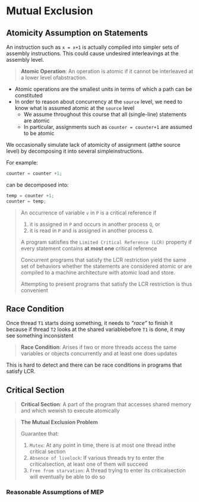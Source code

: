 # Mutual Exclusion

## Atomicity Assumption on Statements

An instruction such as `x = x+1` is actually compiled into simpler sets of assembly instructions. This could cause undesired interleavings at the assembly level. 

> **Atomic Operation**: An operation is atomic if it cannot be interleaved at a lower level ofabstraction.

- Atomic operations are the smallest units in terms of which a path can be constituted
- In order to reason about concurrency at the `source` level, we need to know what is assumed atomic at the `source` level
  - We assume throughout this course that all (single-line) statements are atomic
  - In particular, assignments such as `counter = counter+1` are assumed to be atomic

We occasionally simulate lack of atomicity of assignment (atthe source level) by decomposing it into several simpleinstructions.

For example:
```java 
counter = counter +1;
```
can be decomposed into:
```java
temp = counter +1;
counter = temp;
```

> An occurrence of variable `v` in `P` is a critical reference if
> 1.  it is assigned in `P` and occurs in another process `Q`, or
> 2.  it is read in `P` and is assigned in another process `Q`.
> 
> A program satisfies the `Limited Critical Reference (LCR)` property if every statement contains **at most one** critical reference
> 
> Concurrent programs that satisfy the LCR restriction yield the same set of behaviors whether the statements are considered atomic or are compiled to a machine architecture with atomic load and store.
> 
> Attempting to present programs that satisfy the LCR restriction is thus convenient

## Race Condition

Once thread `T1` starts doing something, it needs to *“race”* to finish it because if thread `T2` looks at the shared variablebefore `T1` is done, it may see something inconsistent

> **Race Condition**: Arises  if  two  or  more  threads  access  the  same  variables  or  objects concurrently and at least one does updates

This is hard to detect and there can be race conditions in programs that satisfy LCR.

## Critical Section


> **Critical Section**: A  part  of  the  program  that  accesses  shared  memory  and  which  wewish to execute atomically

> **The Mutual Exclusion Problem**
> 
> Guarantee that:
> 1.  `Mutex`:  At any point in time, there is at most one thread inthe critical section
> 2.  `Absence of livelock`:  If various threads try to enter the criticalsection, at least one of them will succeed
> 3.  `Free from starvation`:  A thread trying to enter its criticalsection will eventually be able to do so

### Reasonable Assumptions of MEP


